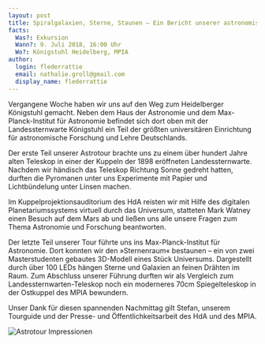 ```yaml
---
layout: post
title: Spiralgalaxien, Sterne, Staunen – Ein Bericht unserer astronomischen Führung
facts:
  Was?: Exkursion
  Wann?: 9. Juli 2018, 16:00 Uhr
  Wo?: Königstuhl Heidelberg, MPIA
author:
  login: flederrattie
  email: nathalie.groll@gmail.com
  display_name: flederrattie
---
```


Vergangene Woche haben wir uns auf den Weg zum Heidelberger Königstuhl gemacht. 
Neben dem Haus der Astronomie und dem Max-Planck-Institut für Astronomie befindet sich dort oben mit der Landessternwarte Königstuhl ein Teil der größten universitären Einrichtung für astronomische Forschung und Lehre Deutschlands.

Der erste Teil unserer Astrotour brachte uns zu einem über hundert Jahre alten Teleskop in einer der Kuppeln der 1898 eröffneten Landessternwarte. 
Nachdem wir händisch das Teleskop Richtung Sonne gedreht hatten, durften die Pyromanen unter uns Experimente mit Papier und Lichtbündelung unter Linsen machen. 

Im Kuppelprojektionsauditorium des HdA reisten wir mit Hilfe des digitalen Planetariumssystems virtuell durch das Universum, statteten Mark Watney einen Besuch auf dem Mars ab und ließen uns alle unsere Fragen zum Thema Astronomie und Forschung beantworten.

Der letzte Teil unserer Tour führte uns ins Max-Planck-Institut für Astronomie. 
Dort konnten wir den »Sternenraum« bestaunen – ein von zwei Masterstudenten gebautes 3D-Modell eines Stück Universums. 
Dargestellt durch über 100 LEDs hängen Sterne und Galaxien an feinen Drähten im Raum. Zum Abschluss unserer Führung durften wir als Vergleich zum Landessternwarten-Teleskop noch ein moderneres 70cm Spiegelteleskop in der Ostkuppel des MPIA bewundern.

Unser Dank für diesen spannenden Nachmittag gilt Stefan, unserem Tourguide und der Presse- und Öffentlichkeitsarbeit des HdA und des MPIA.


![Astrotour Impressionen](/assets/Astro_klein.jpg)
